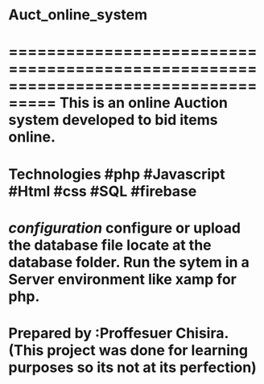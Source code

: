 # Auct_online_system
===================================================================================
This is an online Auction system developed to bid items online.
===================================================================================
Technologies
#php
#Javascript
#Html
#css
#SQL
#firebase
=======================================================================================
*configuration*
configure or upload the database file locate at the database folder.
Run the sytem in a Server environment like xamp for php.
======================================================================================
Prepared by :Proffesuer Chisira.(This project was done for learning purposes so its not at its perfection)
=====================================================================================
